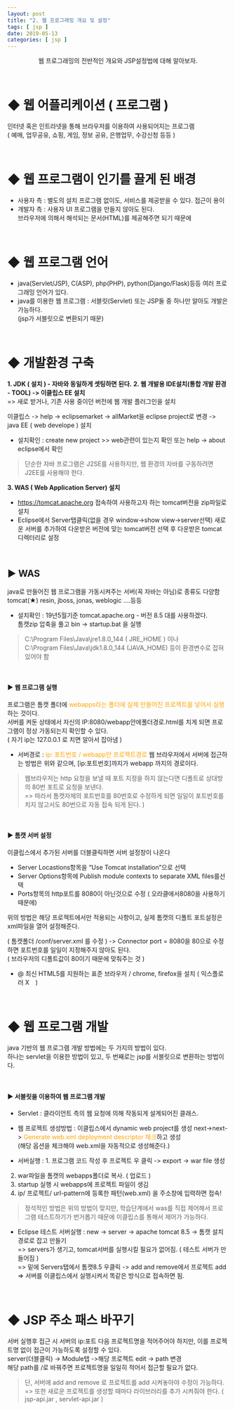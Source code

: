 ```yaml
---
layout: post
title: "2. 웹 프로그래밍 개요 및 설정"
tags: [ jsp ]
date: 2019-05-13
categories: [ jsp ]
---
```


<p align="center">
    웹 프로그래밍의 전반적인 개요와 JSP설정법에 대해 알아보자.
</p><br/>

# ◆ 웹 어플리케이션 ( 프로그램 )
인터넷 혹은 인트라넷을 통해 브라우저를 이용하여 사용되어지는 프로그램 <br/>
( 예매, 업무공유, 쇼핑, 게임, 정보 공유, 은행업무, 수강신청 등등 )

<br/>

# ◆ 웹 프로그램이 인기를 끌게 된 배경 
- 사용자 측 
: 별도의 설치 프로그램 없이도, 서비스를 제공받을 수 있다. 접근이 용이
- 개발자 측 
: 사용자 UI 프로그램을 만들지 않아도 된다.<br/>
브라우저에 의해서 해석되는 문서(HTML)를 제공해주면 되기 때문에

<br/>

# ◆ 웹 프로그램 언어
- java(Servlet/JSP), C(ASP), php(PHP), python(Django/Flask)등등 여러 프로그래밍 언어가 있다.
- java를 이용한 웹 프로그램
: 서블릿(Servlet) 또는 JSP둘 중 하나만 알아도 개발은 가능하다.<br/>
(jsp가 서블릿으로 변환되기 때문)

<br/>

# ◆ 개발환경 구축
<b>1. JDK ( 설치 ) - 자바와 동일하게 셋팅하면 된다.</b>
<b>2. 웹 개발용 IDE설치(통합 개발 환경 - TOOL) -> 이클립스 EE 설치</b><br/>
=> 새로 받거나, 기존 사용 중이던 버전에 웹 개발 플러그인을 설치<br/>

이클립스 -> help -> eclipsemarket -> allMarket을 eclipse project로 변경 -> java EE ( web develope ) 설치
<br/>
- 설치확인
: create new project >> web관련이 있는지 확인 또는 help -> about eclipse에서 확인

> 단순한 자바 프로그램은 J2SE를 사용하지만, 웹 환경의 자바를 구동하려면 J2EE를 사용해야 한다.

<b>3. WAS ( Web Application Server) 설치</b>

- https://tomcat.apache.org 접속하여 사용하고자 하는 tomcat버전을 zip파일로 설치
- Eclipse에서 Server탭클릭(없을 경우 window->show view->server선택) 새로운 서버를 추가하여 다운받은 버전에 맞는 tomcat버전 선택 후 다운받은 tomcat 디렉터리로 설정

<br/>

## ▶ WAS
java로 만들어진 웹 프로그램을 가동시켜주는 서버(꼭 자바는 아님)로
종류도 다양함<br/>
tomcat(★) resin, jboss, jonas, weblogic ....등등<br/>

- 설치확인
: 19년5월기준 tomcat.apache.org - 버전 8.5 대를 사용하겠다.<br/>
톰캣zip 압축을 풀고 bin -> startup.bat 을 실행
> C:\Program Files\Java\jre1.8.0_144 ( JRE_HOME ) 이나<br/>
C:\Program Files\Java\jdk1.8.0_144 (JAVA_HOME) 등이 환경변수로 잡혀있어야 함

<br/>

#### ▶ 웹 프로그램 실행
프로그램은 톰캣 폴더에 <font color="orange">webapps라는 폴더에 실제 만들어진 프로젝트를 넣어서 실행</font> 하는 것이다.<br/>
서버를 켜둔 상태에서 자신의 IP:8080/webapp안에폴더경로.html를 치게 되면 프로그램이 정상 가동되는지 확인할 수 있다. <br/>( 자기 ip는 127.0.0.1 로 치면 알아서 잡아냄 )

- 서버경로
: <font color="orange">ip: 포트번호 / webapp안 프로젝트경로</font>
웹 브라우저에서 서버에 접근하는 방법은 위와 같으며, [ip:포트번호]까지가 webapp 까지의 경로이다.<br/>

> 웹브라우저는 http 요청을 보낼 때 포트 지정을 하지 않는다면 디폴트로 상대방의 80번 포트로 요청을 보낸다.<br/>
=> 따라서 톰캣자체의 포트번호를 80번호로 수정하게 되면 일일이 포트번호를 치지 않고서도 80번으로 자동 접속 되게 된다. )

<br/>

#### ▶ 톰캣 서버 설정
이클립스에서 추가된 서버를 더블클릭하면 서버 설정창이 나온다
- Server Locastions항목을 “Use Tomcat installation”으로 선택
- Server Options항목에 Publish module contexts to separate XML files를선택
- Ports항목의 http포트를 8080이 아닌것으로 수정 ( 오라클에서8080을 사용하기 때문에)

위의 방법은 해당 프로젝트에서만 적용되는 사항이고, 실제 톰캣의 디폴트 포트설정은 xml파일을 열어 설정해준다.<br/>

( 톰캣폴더 /conf/server.xml 를 수정 )  -> Connector port = 8080을 80으로 수정
하면 포트번호를 일일이 지정해주지 않아도 된다.<br/>
( 브라우저의 디폴트값이 80이기 때문에 맞춰주는 것 )

+ @ 최신 HTML5를 지원하는 표준 브라우저 / chrome, firefox을 설치 ( 익스플로러 X　)

<br/>

# ◆ 웹 프로그램 개발
java 기반의 웹 프로그램 개발 방법에는 두 가지의 방법이 있다. <br/>
하나는 servlet을 이용한 방법이 있고, 두 번째로는 jsp를 서블릿으로 변환하는 방법이다.

<br/>

#### ▶ 서블릿을 이용하여 웹 프로그램 개발
- Servlet 
: 클라이언트 측의 웹 요청에 의해 작동되게 설계되어진 클래스.<br/>

- 웹 프로젝트 생성방법
: 이클립스에서 dynamic web project를 생성 next->next-> <font color="orange">Generate web.xml deployment descriptor 체크</font>하고 생성<br/>
(해당 옵션을 체크해야 web.xml을 자동적으로 생성해준다.)

- 서버실행
: 1. 프로그램 코드 작성 후 프로젝트 우 클릭 -> export -> war file 생성<br/>
2. war파일을 톰캣의 webapps폴더로 복사. ( 업로드 )
3. startup 실행 시 webapps에 프로젝트 파일이 생김
4. ip/ 프로젝트/ url-pattern에 등록한 패턴(web.xml) 을 주소창에 입력하면 접속!

>정석적인 방법은 위의 방법이 맞지만, 학습단계에서 was를 직접 제어해서 프로그램 테스트하기가 번거롭기 때문에 이클립스를 통해서 제어가 가능하다.

- Eclipse 테스트 서버실행
: new -> server -> apache tomcat 8.5 -> 톰캣 설치 경로로 잡고 만들기<br/>
=> servers가 생기고, tomcat서버를 실행시킬 필요가 없어짐. ( 테스트 서버가 만들어짐 )<br/>
=> 밑에 Servers탭에서 톰캣8.5 우클릭 -> add and remove에서 프로젝트 add<br/>
=> 서버를 이클립스에서 실행시켜서 똑같은 방식으로 접속하면 됨.

<br/>

# ◆ JSP 주소 패스 바꾸기
서버 실행후 접근 시 서버의 ip:포트 다음 프로젝트명을 적어주어야 하지만, 이를 프로젝트명 없이 접근이 가능하도록 설정할 수 있다.
<br/>
server(더블클릭) -> Module탭 ->해당 프로젝트 edit -> path 변경<br/>
해당 path를 /로 바꿔주면 프로젝트명을 일일히 적어서 접근할 필요가 없다.

>단, 서버에 add and remove 로 프로젝트를 add 시켜놓아야 수정이 가능하다.<br/>
=> 또한 새로운 프로젝트를 생성할 때마다 라이브러리를 추가 시켜줘야 한다.
( jsp-api.jar , servlet-api.jar )










<br/>